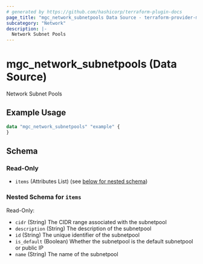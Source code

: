 ```yaml
---
# generated by https://github.com/hashicorp/terraform-plugin-docs
page_title: "mgc_network_subnetpools Data Source - terraform-provider-mgc"
subcategory: "Network"
description: |-
  Network Subnet Pools
---
```


# mgc_network_subnetpools (Data Source)

Network Subnet Pools

## Example Usage

```terraform
data "mgc_network_subnetpools" "example" {
}
```

<!-- schema generated by tfplugindocs -->
## Schema

### Read-Only

- `items` (Attributes List) (see [below for nested schema](#nestedatt--items))

<a id="nestedatt--items"></a>
### Nested Schema for `items`

Read-Only:

- `cidr` (String) The CIDR range associated with the subnetpool
- `description` (String) The description of the subnetpool
- `id` (String) The unique identifier of the subnetpool
- `is_default` (Boolean) Whether the subnetpool is the default subnetpool or public IP
- `name` (String) The name of the subnetpool
